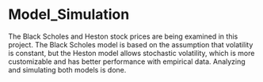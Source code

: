 # Model_Simulation

The Black Scholes and Heston stock prices are being examined in this project. The Black Scholes model is based on the assumption that volatility is constant, but the Heston model allows stochastic volatility, which is more customizable and has better performance with empirical data. Analyzing and simulating both models is done.

